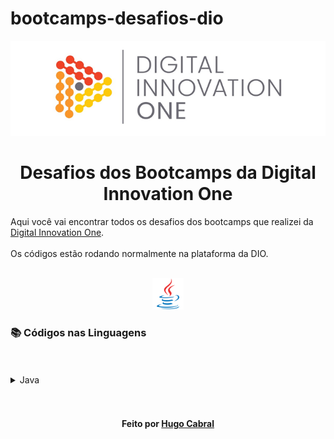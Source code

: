 # bootcamps-desafios-dio
<!--Banner session-->
<p align="center">
  <img src="./assets/banner.png" alt="DIO" tittle="Digital Innovation One">
</p>
<!--About session-->
<h1 align="center">Desafios dos Bootcamps da Digital Innovation One</h1>

Aqui você vai encontrar todos os desafios dos bootcamps que realizei da [Digital Innovation One](https://digitalinnovation.one/).<br><br>
Os códigos estão rodando normalmente na plataforma da DIO.
<br><br>
<!-- Ícones das linguagens -->
<p align="center">

<!-- Java -->
  <a href="https://github.com/hugocabral28/bootcamps-desafios-dio/java">
    <img src="./assets/java.svg" alt="java" tittle="Java" width="50" height="50">
  </a>
  
</p>

<h3>📚 Códigos nas Linguagens </h3><br><br>

<!-- Java -->
<details>
  <summary><span>Java</span></summary>
  <div>
    <h4>Introdução a Programação com Java</h4>
    <a href="https://github.com/hugocabral28/bootcamps-desafios-dio/blob/main/java/src/IntroducaoaProgramacaoJava/VisitaFeira.java">Visita na Feira</a><br/>
    <a href="https://github.com/hugocabral28/bootcamps-desafios-dio/blob/main/java/src/IntroducaoaProgramacaoJava/MultiplicacaoSimples.java">Multiplicação Simples</a><br/>
    <a href="https://github.com/hugocabral28/bootcamps-desafios-dio/blob/main/java/src/IntroducaoaProgramacaoJava/FolhaPagamento.java">Folha de Pagamento</a><br/>
  </div>
  <div>
    <h4>Fundamentos Aritméticos em Java</h4>
    <a href="https://github.com/hugocabral28/bootcamps-desafios-dio/blob/main/java/src/FundamentosAritmeticosEmJava/QtdNumerosPositivos.java">Quantidade de Números Positivos</a><br/>
    <a href="https://github.com/hugocabral28/bootcamps-desafios-dio/blob/main/java/src/FundamentosAritmeticosEmJava/ExibirNumerosPares.java">Exibindo Números Pares</a><br/>
    <a href="https://github.com/hugocabral28/bootcamps-desafios-dio/blob/main/java/src/FundamentosAritmeticosEmJava/AnaliseNumeros.java">Análise de Números</a><br/>
    <a href="https://github.com/hugocabral28/bootcamps-desafios-dio/blob/main/java/src/FundamentosAritmeticosEmJava/ContagemCedulas.java">Contagem de Cédulas</a><br/>
    <a href="https://github.com/hugocabral28/bootcamps-desafios-dio/blob/main/java/src/FundamentosAritmeticosEmJava/ConsumoMedioAutomovel.java">Consumo Médio do Automóvel</a><br/>
  </div>  
</details><br><br>
<!--Bottom session-->
<h4 align=center>Feito por <a href="https://www.linkedin.com/in/hugo-cabral/">Hugo Cabral</a></h4>